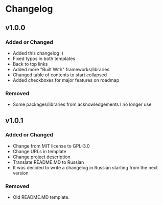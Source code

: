 # Changelog

## v1.0.0

### Added or Changed
- Added this changelog :)
- Fixed typos in both templates
- Back to top links
- Added more "Built With" frameworks/libraries
- Changed table of contents to start collapsed
- Added checkboxes for major features on roadmap

### Removed

- Some packages/libraries from acknowledgements I no longer use

## v1.0.1

### Added or Changed
- Change from MIT license to GPL-3.0
- Change URLs in template
- Change project description
- Translate README.MD to Russian
- It was decided to write a changelog in Russian starting from the next version

### Removed
- Old README.MD template.